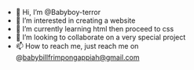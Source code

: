 - 👋 Hi, I’m @Babyboy-terror
- 👀 I’m interested in creating a website
- 🌱 I’m currently learning html then proceed to css
- 💞️ I’m looking to collaborate on a very special project
- 📫 How to reach me, just reach me on @babybillfrimpongappiah@gmail.com

<!---
Babyboy-terror/Babyboy-terror is a ✨ special ✨ repository because its `README.md` (this file) appears on your GitHub profile.
You can click the Preview link to take a look at your changes.
--->
